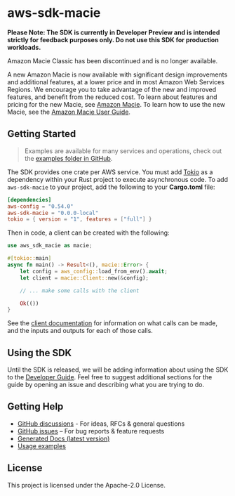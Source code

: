 # aws-sdk-macie

**Please Note: The SDK is currently in Developer Preview and is intended strictly for
feedback purposes only. Do not use this SDK for production workloads.**

Amazon Macie Classic has been discontinued and is no longer available.

A new Amazon Macie is now available with significant design improvements and additional features, at a lower price and in most Amazon Web Services Regions. We encourage you to take advantage of the new and improved features, and benefit from the reduced cost. To learn about features and pricing for the new Macie, see [Amazon Macie](http://aws.amazon.com/macie/). To learn how to use the new Macie, see the [Amazon Macie User Guide](https://docs.aws.amazon.com/macie/latest/user/what-is-macie.html).

## Getting Started

> Examples are available for many services and operations, check out the
> [examples folder in GitHub](https://github.com/awslabs/aws-sdk-rust/tree/main/examples).

The SDK provides one crate per AWS service. You must add [Tokio](https://crates.io/crates/tokio)
as a dependency within your Rust project to execute asynchronous code. To add `aws-sdk-macie` to
your project, add the following to your **Cargo.toml** file:

```toml
[dependencies]
aws-config = "0.54.0"
aws-sdk-macie = "0.0.0-local"
tokio = { version = "1", features = ["full"] }
```

Then in code, a client can be created with the following:

```rust
use aws_sdk_macie as macie;

#[tokio::main]
async fn main() -> Result<(), macie::Error> {
    let config = aws_config::load_from_env().await;
    let client = macie::Client::new(&config);

    // ... make some calls with the client

    Ok(())
}
```

See the [client documentation](https://docs.rs/aws-sdk-macie/latest/aws_sdk_macie/client/struct.Client.html)
for information on what calls can be made, and the inputs and outputs for each of those calls.

## Using the SDK

Until the SDK is released, we will be adding information about using the SDK to the
[Developer Guide](https://docs.aws.amazon.com/sdk-for-rust/latest/dg/welcome.html). Feel free to suggest
additional sections for the guide by opening an issue and describing what you are trying to do.

## Getting Help

* [GitHub discussions](https://github.com/awslabs/aws-sdk-rust/discussions) - For ideas, RFCs & general questions
* [GitHub issues](https://github.com/awslabs/aws-sdk-rust/issues/new/choose) – For bug reports & feature requests
* [Generated Docs (latest version)](https://awslabs.github.io/aws-sdk-rust/)
* [Usage examples](https://github.com/awslabs/aws-sdk-rust/tree/main/examples)

## License

This project is licensed under the Apache-2.0 License.

